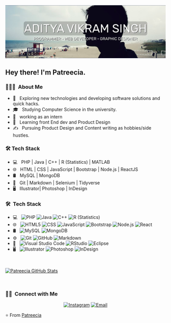 
 <img src="https://raw.githubusercontent.com/AVS1508/AVS1508/master/assets/Aditya%20Vikram%20Singh%20Banner.png">

 <h2> Hey there! I'm Patreecia.</h2>

 
 <h3> 👨🏻‍💻 &nbsp;About Me </h3>

 - 🤔 &nbsp; Exploring new technologies and developing software solutions and quick hacks.
 - 🎓 &nbsp; Studying Computer Science in the university.
 - 💼 &nbsp; working as an intern 
 - 🌱 &nbsp; Learning front End dev and Product Design
 - ✍️ &nbsp; Pursuing Product Design and Content writing as hobbies/side hustles.

 <h3>🛠 Tech Stack</h3>

 - 💻 &nbsp; PHP | Java | C++ | R (Statistics) | MATLAB
 - 🌐 &nbsp; HTML | CSS | JavaScript | Bootstrap | Node.js | ReactJS
 - 🛢 &nbsp; MySQL | MongoDB
 - 🔧 &nbsp; Git | Markdown | Selenium | Tidyverse
 - 🖥 &nbsp; Illustrator| Photoshop | InDesign
 <h3> 🛠 &nbsp;Tech Stack</h3>

 - 💻 &nbsp;
   ![PHP](https://img.shields.io/badge/-PHP-333333?style=flat&logo=php)
   ![Java](https://img.shields.io/badge/-Java-333333?style=flat&logo=Java&logoColor=007396)
   ![C++](https://img.shields.io/badge/-C++-333333?style=flat&logo=C%2B%2B&logoColor=00599C)
   ![R (Statistics)](https://img.shields.io/badge/-R-333333?style=flat&logo=R&logoColor=276DC3)
 - 🌐 &nbsp;
   ![HTML5](https://img.shields.io/badge/-HTML5-333333?style=flat&logo=HTML5)
   ![CSS](https://img.shields.io/badge/-CSS-333333?style=flat&logo=CSS3&logoColor=1572B6)
   ![JavaScript](https://img.shields.io/badge/-JavaScript-333333?style=flat&logo=javascript)
   ![Bootstrap](https://img.shields.io/badge/-Bootstrap-333333?style=flat&logo=bootstrap&logoColor=563D7C)
   ![Node.js](https://img.shields.io/badge/-Node.js-333333?style=flat&logo=node.js)
   ![React](https://img.shields.io/badge/-React-333333?style=flat&logo=react)
 - 🛢 &nbsp;
   ![MySQL](https://img.shields.io/badge/-MySQL-333333?style=flat&logo=mysql)
   ![MongoDB](https://img.shields.io/badge/-MongoDB-333333?style=flat&logo=mongodb)
 - ⚙️ &nbsp;
   ![Git](https://img.shields.io/badge/-Git-333333?style=flat&logo=git)
   ![GitHub](https://img.shields.io/badge/-GitHub-333333?style=flat&logo=github)
   ![Markdown](https://img.shields.io/badge/-Markdown-333333?style=flat&logo=markdown)
 - 🔧 &nbsp;
   ![Visual Studio Code](https://img.shields.io/badge/-Visual%20Studio%20Code-333333?style=flat&logo=visual-studio-code&logoColor=007ACC)
   ![RStudio](https://img.shields.io/badge/-RStudio-333333?style=flat&logo=rstudio)
   ![Eclipse](https://img.shields.io/badge/-Eclipse-333333?style=flat&logo=eclipse-ide&logoColor=2C2255)
 - 🖥 &nbsp;
   ![Illustrator](https://img.shields.io/badge/-Illustrator-333333?style=flat&logo=adobe-illustrator)
   ![Photoshop](https://img.shields.io/badge/-Photoshop-333333?style=flat&logo=adobe-photoshop)
   ![InDesign](https://img.shields.io/badge/-InDesign-333333?style=flat&logo=adobe-indesign)

 <br/>

 [![Patreecia GitHub Stats](https://github-readme-stats.vercel.app/api?username=Patreecia&show_icons=true)](https://github.com/Patreecia)
 <a href="https://github.com/Patreecia">
  
 </a>

 <br/>

 <h3> 🤝🏻 &nbsp;Connect with Me </h3>

 <p align="center">
<a href="https://www.instagram.com/adityavs_/"><img alt="Instagram" src="https://img.shields.io/badge/Instagram-weirdpatricia-blue?style=flat-square&logo=instagram"></a>
<a href="mailto:avsingh@umass.edu"><img alt="Email" src="https://img.shields.io/badge/Email-pchukwuonwe@gmail.com-blue?style=flat-square&logo=gmail"></a>
</p>

⭐️ From [Patreecia](https://github.com/Patreecia)
